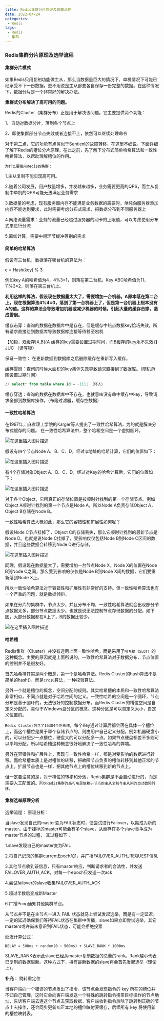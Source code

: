 ```yaml
---
title: Redis集群分片原理及选举流程
date: 2022-04-24
categories:
 - Redis
tags:
 - Redis
 - 集群
---
```


### Redis集群分片原理及选举流程

#### 集群分片模式

如果Redis只用复制功能做主从，那么当数据量巨大的情况下，单机情况下可能已经承受不下一份数据，更不用说是主从都要各自保存一份完整的数据。在这种情况下，数据分片是一个非常好的解决办法。

**集群式分布解决了高可用的问题。**

Redis的Cluster（集群分布）正是用于解决该问题。它主要提供两个功能：

1、自动对数据分片，落到各个节点上

2、即使集群部分节点失效或者连接不上，依然可以继续处理命令

对于第二点，它的功能有点类似于Sentienl的故障转移，在这里不细说。下面详细了解下Redis的槽位分片原理，在此之前，先了解下分布式简单哈希算法和一致性哈希算法，以帮助理解槽位的作用。

`为什么要使用Redis的集群：`

1.主从复制不能实现高可用。

2.随着公司发展，用户数量增多，并发越来越多，业务需要更高的QPS，而主从复制中单机的QPS可能无法满足业务需求 

3.数据量的考虑，现有服务器内存不能满足业务数据的需要时，单纯向服务器添加内存不能达到要求，此时需要考虑分布式需求，把数据分布到不同服务器上 

4.网络流量需求：业务的流量已经超过服务器的网卡的上限值，可以考虑使用分布式来进行分流 

5.离线计算，需要中间环节缓冲等别的需求

#### 简单的哈希算法

假设有三台机，数据落在哪台机的算法为：

c = Hash(key) % 3

例如key A的哈希值为4，4%3=1，则落在第二台机。Key ABC哈希值为11，11%3=2，则落在第三台机上。

**利用这样的算法，假设现在数据量太大了，需要增加一台机器。A原本落在第二台上，现在根据算法4%4=0，落到了第一台机器上了，但是第一台机器上根本没有A的值。这样的算法会导致增加机器或减少机器的时候，引起大量的缓存击穿，造成雪崩。**

缓存击穿：查询的数据在数据库中是存在，但是缓存中热点数据key恰巧失效，所有请求直接怼到数据库导致数据库连接等待甚至宕机

【加锁，双缓存[A,B]{A 缓存的key需要设置过期时间，而B缓存的key永不失效}】JUC （读写锁）

保证一致性： 在更新数据到数据库之后删除缓存在重新写入缓存。

缓存雪崩：查询的时候大面积的key集体失效导致请求直接到了数据库。（随机范围设置过期时间）
```sql
// select* from table where id = -1111 （坏人）
```

缓存穿透：查询的数据在数据库中不存在，也就意味没有命中缓存中key，导致请求全部到数据库操作。（布隆过滤器，缓存空数据）

#### 一致性哈希算法

在1997年，麻省理工学院的Karger等人提出了一致性哈希算法，为的就是解决分布式缓存的问题。
在一致性哈希算法中，整个哈希空间是一个虚拟圆环。

![在这里插入图片描述](https://img-blog.csdnimg.cn/0728a7af70a7447b91d15334b639c822.png)

假设有四个节点Node A、B、C、D，经过ip地址的哈希计算，它们的位置如下：

![在这里插入图片描述](https://img-blog.csdnimg.cn/37951daa02aa48818fae2c0374bff1ad.png)

有4个存储对象Object A、B、C、D，经过对Key的哈希计算后，它们的位置如下：

![在这里插入图片描述](https://img-blog.csdnimg.cn/1c9fe0d550744684b733e6e7821e2803.png)

对于各个Object，它所真正的存储位置是按顺时针找到的第一个存储节点。例如Object A顺时针找到的第一个节点是Node A，所以Node A负责存储Object A，Object B存储在Node B。

一致性哈希算法大概如此，那么它的容错性和扩展性如何呢？

假设Node C节点挂掉了，Object C的存储丢失，那么它顺时针找到的最新节点是Node D。也就是说Node C挂掉了，受影响仅仅包括Node B到Node C区间的数据，并且这些数据会转移到Node D进行存储。

![在这里插入图片描述](https://img-blog.csdnimg.cn/0126ba72347543aebfb1bd27a0b2e40f.png)

同理，假设现在数据量大了，需要增加一台节点Node X。Node X的位置在Node B到Node C之间，那么受到影响的仅仅是Node B到Node X间的数据，它们要重新落到Node X上。

所以一致性哈希算法对于容错性和扩展性有非常好的支持。但一致性哈希算法也有一个严重的问题，就是数据倾斜。

如果在分片的集群中，节点太少，并且分布不均，一致性哈希算法就会出现部分节点数据太多，部分节点数据太少。也就是说无法控制节点存储数据的分配。如下图，大部分数据都在A上了，B的数据比较少。

![在这里插入图片描述](https://img-blog.csdnimg.cn/abef3d9fff874dcea8bdc439b04522cf.png)

#### 哈希槽

Redis集群（Cluster）并没有选用上面一致性哈希，而是采用了`哈希槽（SLOT）`的这种概念。主要的原因就是上面所说的，一致性哈希算法对于数据分布、节点位置的控制并不是很友好。

首先哈希槽其实是两个概念，第一个是哈希算法。Redis Cluster的hash算法不是简单的hash()，而是`crc16`算法，一种校验算法。

另外一个就是槽位的概念，空间分配的规则。其实哈希槽的本质和一致性哈希算法非常相似，不同点就是对于哈希空间的定义。一致性哈希的空间是一个圆环，节点分布是基于圆环的，无法很好的控制数据分布。而Redis Cluster的槽位空间是自定义分配的，类似于Windows盘分区的概念。这种分区是可以自定义大小，自定义位置的。

`Redis Cluster包含了16384个哈希槽`，每个Key通过计算后都会落在具体一个槽位上，而这个槽位是属于哪个存储节点的，则由用户自己定义分配。例如机器硬盘小的，可以分配少一点槽位，硬盘大的可以分配多一点。如果节点硬盘都差不多则可以平均分配。所以哈希槽这种概念很好地解决了一致性哈希的弊端。

另外在容错性和扩展性上，表现与一致性哈希一样，都是对受影响的数据进行转移。而哈希槽本质上是对槽位的转移，把故障节点负责的槽位转移到其他正常的节点上。扩展节点也是一样，把其他节点上的槽位转移到新的节点上。

但一定要注意的是，对于槽位的转移和分派，Redis集群是不会自动进行的，而是需要人工配置的。`所以Redis集群的高可用是依赖于节点的主从复制与主从间的自动故障转移。`

#### 集群选举原理分析

选举流程：
原理分析：

当slave发现自己的master变为FAIL状态时，便尝试进行Failover，以期成为新的master。由于挂掉的master可能会有多个slave，从而存在多个slave竞争成为master节点的过程， 其过程如下：

1.slave发现自己的master变为FAIL

2.将自己记录的集群currentEpoch加1，并广播FAILOVER_AUTH_REQUEST信息

3.其他节点收到该信息，只有master响应，判断请求者的合法性，并发送FAILOVER_AUTH_ACK，对每一个epoch只发送一次ack

4.尝试failover的slave收集FAILOVER_AUTH_ACK

5.超过半数后变成新Master

6.广播Pong通知其他集群节点。

从节点并不是在主节点一进入 FAIL 状态就马上尝试发起选举，而是有一定延迟，一定的延迟确保我们等待FAIL状态在集群中传播，slave如果立即尝试选举，其它masters或许尚未意识到FAIL状态，可能会拒绝投票

延迟计算公式：

`DELAY = 500ms + random(0 ~ 500ms) + SLAVE_RANK * 1000ms`

SLAVE_RANK表示此slave已经从master复制数据的总量的rank。Rank越小代表已复制的数据越新。这种方式下，持有最新数据的slave将会首先发起选举（理论上）。

**补充：**
跳转重定位

当客户端向一个错误的节点发出了指令，该节点会发现指令的 key 所在的槽位并不归自己管理，这时它会向客户端发送一个特殊的跳转指令携带目标操作的节点地址，告诉客户端去连这个节点去获取数据。客户端收到指令后除了跳转到正确的节点上去操作，还会同步更新纠正本地的槽位映射表缓存，后续所有 key 将使用新的槽位映射表。


